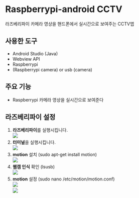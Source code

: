 # Raspberrypi-android CCTV
라즈베리파이 카메라 영상을 핸드폰에서 실시간으로 보여주는 CCTV앱

## 사용한 도구 
* Android Studio (Java)
* Webview API
* Raspberrypi
* (Raspberrypi camera) or usb (camera)

## 주요 기능
* Raspberrypi 카메라 영상을 실시간으로 보여준다

## 라즈베리파이 설정
1. **라즈베리파이**를 실행시킵니다.
  <br/><img src="https://user-images.githubusercontent.com/115002427/195792397-722c4985-2eac-47b8-9b6f-3680c1059179.png">
2. **터미널**을 실행시킵니다.
  <br/><img src="https://user-images.githubusercontent.com/115002427/195792432-672d5b6e-d85a-4142-a109-a240c46832fc.png">
3. **motion** 설치 (sudo apt-get install motion)
  <br/><img src="https://user-images.githubusercontent.com/115002427/195795292-af345ace-511f-4256-9ffd-de976e8a12ca.png">
4. **웹캠 인식** 확인 (lsusb)
  <br/><img src="https://user-images.githubusercontent.com/115002427/195797072-d54fa386-cd75-40ff-ad88-d9921181d307.png">
5. **motion** 설정 (sudo nano /etc/motion/motion.conf)
  <br/><img src="https://user-images.githubusercontent.com/115002427/195800383-ef3258c1-f585-4a4a-bc13-51ff510e8235.png">
  <br/><img src="https://user-images.githubusercontent.com/115002427/195801274-7efdb2dc-cfab-4202-8703-984a7910d376.png">











